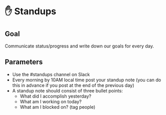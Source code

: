 # ✋ Standups

## Goal

Communicate status/progress and write down our goals for every day.

## Parameters

* Use the #standups channel on Slack
* Every morning by 10AM local time post your standup note (you can do this in advance if you post at the end of the previous day)
* A standup note should consist of three bullet points:
  * What did I accomplish yesterday?
  * What am I working on today?
  * What am I blocked on? (tag people)
